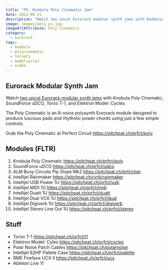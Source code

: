 ```yaml
---
title: "PS: Knobula Poly Cinematic Jam"
date: 2022-06-21
description: "Watch two uncut Eurorack modular synth jams with Knobula Poly Cinematic, SoundForce uDCO, Torso T-1, and Elektron Model: Cycles. The Poly Cinematic is an 8-voice polysynth Eurorack module designed to produce luscious pads and rhythmic power chords using just a few simple controls."
image: images/poly_ps.jpg
imageAltAttribute: Poly Cinematic
category: 
  - eurorack
tags:
  - knobula
  - polycinematic
  - torsot1
  - modelcycles
  - video
---
```


## Eurorack Modular Synth Jam

Watch [two uncut Eurorack modular synth jams](https://youtu.be/rsI6Jou0P1M "Poly Cinematic on YouTube") with Knobula Poly Cinematic, SoundForce uDCO, Torso T-1, and Elektron Model: Cycles.

The Poly Cinematic is an 8-voice polysynth Eurorack module designed to produce luscious pads and rhythmic power chords using just a few simple controls.

Grab the Poly Cinematic at Perfect Circuit
https://pitchpat.ch/prfct/poly


## Modules (FLTR) 

1. Knobula Poly Cinematic
    https://pitchpat.ch/prfct/poly
2. SoundForce uDCO
    https://pitchpat.ch/prfct/udco
3. ALM Busy Circuits Pip Slope Mk2
    https://pitchpat.ch/prfct/pip
4. Intellijel Rainmaker
    https://pitchpat.ch/rvrb/rainmaker
5. Intellijel USB Power 1U
    https://pitchpat.ch/prfct/usb
6. Intellijel MIDI 1U
    https://pitchpat.ch/prfct/midi
7. Intellijel Duatt 1U
    https://pitchpat.ch/prfct/duatt
8. Intellijel Dual VCA 1U
    https://pitchpat.ch/prfct/dual
9. Intellijel Digiverb 1U
    https://pitchpat.ch/prfct/digiverb
10. Intellijel Stereo Line Out 1U
      https://pitchpat.ch/prfct/stereo

## Stuff

* Torso T-1
   https://pitchpat.ch/prfct/t1
* Elektron Model: Cyles
   https://pitchpat.ch/prfct/cycles
* Polar Noise Patch Cables
   https://pitchpat.ch/polarnoise
* Intellijel 62HP Pallete Case
   https://pitchpat.ch/prfct/palette
* RME Fireface UCX II
   https://pitchpat.ch/prfct/ucx
* Ableton Live 11